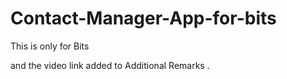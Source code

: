 # Contact-Manager-App-for-bits
This is only for Bits

and the video link added to  Additional Remarks .
